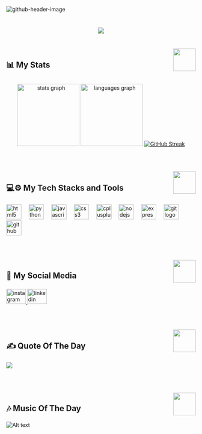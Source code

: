 ![github-header-image](https://github.com/mfl4/mfl4/assets/91680736/15e75d1c-4183-4da7-b8d0-1bfbed414428)

###

<br clear="both">

<div align="center">
  <img src="https://visitor-badge.laobi.icu/badge?page_id=mfl4.mfl4&left_color=black&right_color=darkslateblue&left_text=Visitors"  />
</div>

###

<br clear="both">

<img align="right" height="60" src="https://user-images.githubusercontent.com/74038190/238200838-76036311-c8ea-4247-8bf8-a7077623036c.gif"  />

###

<h2 align="left">📊 My Stats</h2>

##
<div align="center">
  <img src="https://github-readme-stats.vercel.app/api?username=mfl4&hide_title=false&hide_rank=false&show_icons=true&include_all_commits=true&count_private=false&disable_animations=false&theme=tokyonight&locale=en&hide_border=true&order=1&custom_title=My%20Github%20Stats" height="165" alt="stats graph"  />
  <img src="https://github-readme-stats.vercel.app/api/top-langs?username=mfl4&locale=en&hide_title=false&layout=compact&card_width=320&langs_count=5&theme=tokyonight&hide_border=true&order=2&custom_title=My%20Most%20Used%20Languages" height="165" alt="languages graph"  />
  <a href="https://git.io/streak-stats"><img src="https://streak-stats.demolab.com?user=mfl4&theme=tokyonight-duo&border_radius=3&card_width=500" alt="GitHub Streak" /></a>
</div>

###

<div align="center">
  <img height="2" src="https://user-images.githubusercontent.com/74038190/212284115-f47cd8ff-2ffb-4b04-b5bf-4d1c14c0247f.gif"  />
</div>

###

<br clear="both">

<img align="right" height="60" src="https://user-images.githubusercontent.com/74038190/238200838-76036311-c8ea-4247-8bf8-a7077623036c.gif"  />

###

<h2 align="left">💻⚙️ My Tech Stacks and Tools</h2>

###

<div align="left">
  <img src="https://cdn.jsdelivr.net/gh/devicons/devicon/icons/html5/html5-original.svg" height="40" alt="html5 logo"  />
  <img width="12" />
  <img src="https://cdn.jsdelivr.net/gh/devicons/devicon/icons/python/python-original.svg" height="40" alt="python logo"  />
  <img width="12" />
  <img src="https://cdn.jsdelivr.net/gh/devicons/devicon/icons/javascript/javascript-original.svg" height="40" alt="javascript logo"  />
  <img width="12" />
  <img src="https://cdn.jsdelivr.net/gh/devicons/devicon/icons/css3/css3-original.svg" height="40" alt="css3 logo"  />
  <img width="12" />
  <img src="https://cdn.jsdelivr.net/gh/devicons/devicon/icons/cplusplus/cplusplus-original.svg" height="40" alt="cplusplus logo"  />
  <img width="12" />
  <img src="https://cdn.jsdelivr.net/gh/devicons/devicon/icons/nodejs/nodejs-original.svg" height="40" alt="nodejs logo"  />
  <img width="12" />
  <img src="https://cdn.jsdelivr.net/gh/devicons/devicon/icons/express/express-original.svg" height="40" alt="express logo"  />
  <img width="12" />
  <img src="https://cdn.jsdelivr.net/gh/devicons/devicon/icons/git/git-original.svg" height="40" alt="git logo"  />
  <img width="12" />
  <img src="https://cdn.jsdelivr.net/gh/devicons/devicon/icons/github/github-original.svg" height="40" alt="github logo"  />
</div>

###

<div align="center">
  <img height="2" src="https://user-images.githubusercontent.com/74038190/212284115-f47cd8ff-2ffb-4b04-b5bf-4d1c14c0247f.gif"  />
</div>

###

<br clear="both">

<img align="right" height="60" src="https://user-images.githubusercontent.com/74038190/238200838-76036311-c8ea-4247-8bf8-a7077623036c.gif"  />

###

<h2 align="left">📱 My Social Media</h2>

###

<div align="left">
  <a href="https://www.instagram.com/mfl__4/" target="_blank">
    <img src="https://raw.githubusercontent.com/maurodesouza/profile-readme-generator/master/src/assets/icons/social/instagram/default.svg" width="52" height="40" alt="instagram logo"  />
  </a>
  <a href="https://www.linkedin.com/in/mfl4/" target="_blank">
    <img src="https://raw.githubusercontent.com/maurodesouza/profile-readme-generator/master/src/assets/icons/social/linkedin/default.svg" width="52" height="40" alt="linkedin logo"  />
  </a>
</div>

###

<div align="center">
  <img height="2" src="https://user-images.githubusercontent.com/74038190/212284115-f47cd8ff-2ffb-4b04-b5bf-4d1c14c0247f.gif"  />
</div>

###

<br clear="both">

<img align="right" height="60" src="https://user-images.githubusercontent.com/74038190/238200838-76036311-c8ea-4247-8bf8-a7077623036c.gif"  />

###

<h2 align="left">✍️ Quote Of The Day</h2>

###

![](https://quotes-github-readme.vercel.app/api?type=vetical&theme=tokyonight)

###

<div align="center">
  <img height="2" src="https://user-images.githubusercontent.com/74038190/212284115-f47cd8ff-2ffb-4b04-b5bf-4d1c14c0247f.gif"  />
</div>

###

<br clear="both">

<img align="right" height="60" src="https://user-images.githubusercontent.com/74038190/238200838-76036311-c8ea-4247-8bf8-a7077623036c.gif"  />

###

<h2 align="left">🎶 Music Of The Day</h2>

###

![Alt text](https://spotify-recently-played-readme.vercel.app/api?user=3r8tb1bp2yn5xsqwxc0h9mkkb&unique={true|1|on|yes})

###

<div align="center">
  <img height="2" src="https://user-images.githubusercontent.com/74038190/212284115-f47cd8ff-2ffb-4b04-b5bf-4d1c14c0247f.gif"  />
</div>

###
